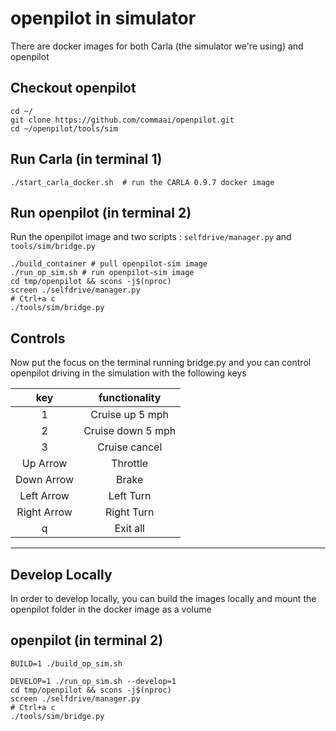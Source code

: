 openpilot in simulator
=====================
There are docker images for both Carla (the simulator we're using) and openpilot

## Checkout openpilot
```
cd ~/
git clone https://github.com/commaai/openpilot.git
cd ~/openpilot/tools/sim
```
## Run Carla (in terminal 1)
```
./start_carla_docker.sh  # run the CARLA 0.9.7 docker image
```
## Run openpilot (in terminal 2)
Run the openpilot image and two scripts : `selfdrive/manager.py` and `tools/sim/bridge.py`
```
./build_container # pull openpilot-sim image
./run_op_sim.sh # run openpilot-sim image
cd tmp/openpilot && scons -j$(nproc) 
screen ./selfdrive/manager.py
# Ctrl+a c
./tools/sim/bridge.py
```


## Controls
Now put the focus on the terminal running bridge.py and you can control
openpilot driving in the simulation with the following keys

|  key  |   functionality   |
| :---: | :---------------: |
|   1   | Cruise up 5 mph |
|   2   | Cruise down 5 mph |
|   3   |   Cruise cancel   |
|   Up Arrow   |  Throttle  |
|  Down Arrow    |  Brake  |
|   Left Arrow   |  Left Turn  |
|   Right Arrow   |  Right Turn  |
|   q   |     Exit all      |


--- 

## Develop Locally
In order to develop locally, you can build the images locally and mount the openpilot folder in the docker image as a volume

## openpilot (in terminal 2)
```
BUILD=1 ./build_op_sim.sh

DEVELOP=1 ./run_op_sim.sh --develop=1
cd tmp/openpilot && scons -j$(nproc) 
screen ./selfdrive/manager.py
# Ctrl+a c
./tools/sim/bridge.py
```
